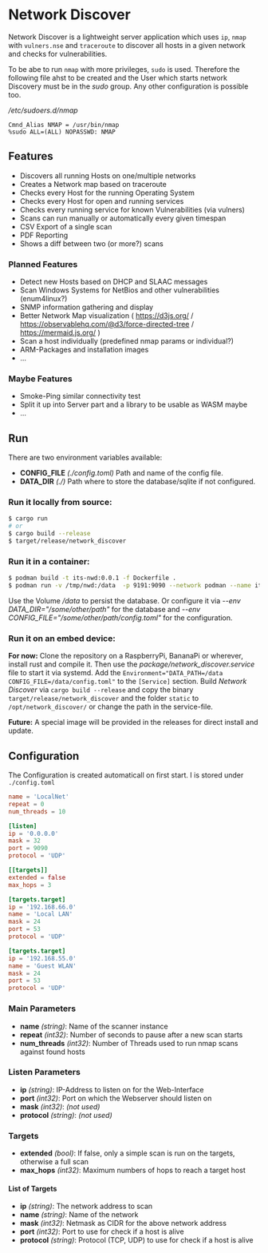 # Network Discover

Network Discover is a lightweight server application which uses `ip`, `nmap` with `vulners.nse` and `traceroute` to discover all hosts in a given network and checks for vulnerabilities.

To be abe to run `nmap` with more privileges, `sudo` is used. Therefore the following file ahst to be created and the User which starts network Discovery must be in the _sudo_ group. Any other configuration is possible too.

_/etc/sudoers.d/nmap_
```
Cmnd_Alias NMAP = /usr/bin/nmap
%sudo ALL=(ALL) NOPASSWD: NMAP
```


## Features

* Discovers all running Hosts on one/multiple networks
* Creates a Network map based on traceroute
* Checks every Host for the running Operating System
* Checks every Host for open and running services
* Checks every running service for known Vulnerabilities (via vulners)
* Scans can run manually or automatically every given timespan
* CSV Export of a single scan
* PDF Reporting
* Shows a diff between two (or more?) scans

### Planned Features

* Detect new Hosts based on DHCP and SLAAC messages
* Scan Windows Systems for NetBios and other vulnerabilities (enum4linux?)
* SNMP information gathering and display
* Better Network Map visualization ( https://d3js.org/ / https://observablehq.com/@d3/force-directed-tree / https://mermaid.js.org/ )
* Scan a host individually (predefined nmap params or individual?)
* ARM-Packages and installation images
* ...

### Maybe Features

* Smoke-Ping similar connectivity test
* Split it up into Server part and a library to be usable as WASM maybe
* ...

## Run

There are two environment variables available:

* **CONFIG_FILE** *(./config.toml)* Path and name of the config file.
* **DATA_DIR** *(./)* Path where to store the database/sqlite if not configured.

### Run it locally from source:

```bash
$ cargo run
# or
$ cargo build --release
$ target/release/network_discover
```

### Run it in a container:

```bash
$ podman build -t its-nwd:0.0.1 -f Dockerfile .
$ podman run -v /tmp/nwd:/data  -p 9191:9090 --network podman --name its-nwd --replace localhost/its-nwd:0.0.1
```

Use the Volume */data* to persist the database.
Or configure it via *--env DATA_DIR="/some/other/path"* for the database and *--env CONFIG_FILE="/some/other/path/config.toml"* for the configuration.

### Run it on an embed device:

**For now:** Clone the repository on a RaspberryPi, BananaPi or wherever, install rust and compile it.
Then use the *package/network_discover.service* file to start it via systemd.
Add the `Environment="DATA_PATH=/data CONFIG_FILE=/data/config.toml"` to the `[Service]` section.
Build *Network Discover* via `cargo build --release` and copy the binary `target/release/network_discover` and the folder `static` to `/opt/network_discover/` or change the path in the service-file.

**Future:** A special image will be provided in the releases for direct install and update.


## Configuration

The Configuration is created automaticall on first start. I is stored under `./config.toml`

```toml
name = 'LocalNet'
repeat = 0
num_threads = 10

[listen]
ip = '0.0.0.0'
mask = 32
port = 9090
protocol = 'UDP'

[[targets]]
extended = false
max_hops = 3

[targets.target]
ip = '192.168.66.0'
name = 'Local LAN'
mask = 24
port = 53
protocol = 'UDP'

[targets.target]
ip = '192.168.55.0'
name = 'Guest WLAN'
mask = 24
port = 53
protocol = 'UDP'
```

### Main Parameters

* **name** _(string)_: Name of the scanner instance
* **repeat** _(int32)_: Number of seconds to pause after a new scan starts
* **num_threads** _(int32)_: Number of Threads used to run nmap scans against found hosts

### Listen Parameters

* **ip** _(string)_: IP-Address to listen on for the Web-Interface
* **port** _(int32)_: Port on which the Webserver should listen on
* **mask** _(int32)_: _(not used)_
* **protocol** _(string)_: _(not used)_

### Targets

* **extended** _(bool)_: If false, only a simple scan is run on the targets, otherwise a full scan
* **max_hops** _(int32)_: Maximum numbers of hops to reach a target host

#### List of Targets

* **ip** _(string)_: The network address to scan
* **name** _(string)_: Name of the network
* **mask** _(int32)_: Netmask as CIDR for the above network address
* **port** _(int32)_: Port to use for check if a host is alive
* **protocol** _(string)_: Protocol (TCP, UDP) to use for check if a host is alive


